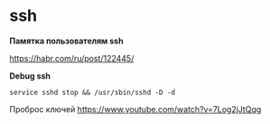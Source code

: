 ssh
========================

**Памятка пользователям ssh**

<https://habr.com/ru/post/122445/>

**Debug ssh**

`service sshd stop && /usr/sbin/sshd -D -d`

Проброс ключей
https://www.youtube.com/watch?v=7Log2jJtQqg
